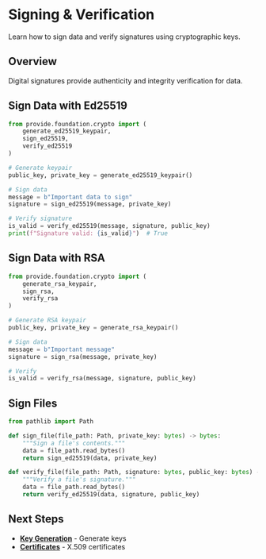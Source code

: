 # Signing & Verification

Learn how to sign data and verify signatures using cryptographic keys.

## Overview

Digital signatures provide authenticity and integrity verification for data.

## Sign Data with Ed25519

```python
from provide.foundation.crypto import (
    generate_ed25519_keypair,
    sign_ed25519,
    verify_ed25519
)

# Generate keypair
public_key, private_key = generate_ed25519_keypair()

# Sign data
message = b"Important data to sign"
signature = sign_ed25519(message, private_key)

# Verify signature
is_valid = verify_ed25519(message, signature, public_key)
print(f"Signature valid: {is_valid}")  # True
```

## Sign Data with RSA

```python
from provide.foundation.crypto import (
    generate_rsa_keypair,
    sign_rsa,
    verify_rsa
)

# Generate RSA keypair
public_key, private_key = generate_rsa_keypair()

# Sign data
message = b"Important message"
signature = sign_rsa(message, private_key)

# Verify
is_valid = verify_rsa(message, signature, public_key)
```

## Sign Files

```python
from pathlib import Path

def sign_file(file_path: Path, private_key: bytes) -> bytes:
    """Sign a file's contents."""
    data = file_path.read_bytes()
    return sign_ed25519(data, private_key)

def verify_file(file_path: Path, signature: bytes, public_key: bytes) -> bool:
    """Verify a file's signature."""
    data = file_path.read_bytes()
    return verify_ed25519(data, signature, public_key)
```

## Next Steps

- **[Key Generation](keys.md)** - Generate keys
- **[Certificates](certificates.md)** - X.509 certificates
